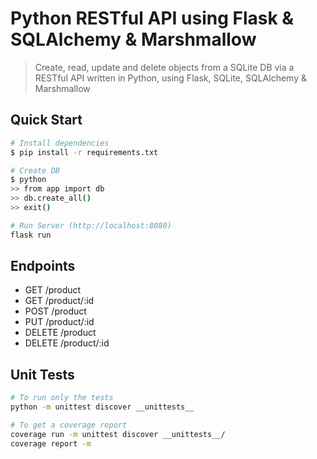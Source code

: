 # Python RESTful API using Flask & SQLAlchemy & Marshmallow

> Create, read, update and delete objects from a SQLite DB via a RESTful API written in Python, using Flask, SQLite, SQLAlchemy & Marshmallow

## Quick Start

``` bash
# Install dependencies
$ pip install -r requirements.txt

# Create DB
$ python
>> from app import db
>> db.create_all()
>> exit()

# Run Server (http://localhost:8080)
flask run
```

## Endpoints

* GET     /product
* GET     /product/:id
* POST    /product
* PUT     /product/:id
* DELETE  /product
* DELETE  /product/:id

## Unit Tests

``` bash
# To run only the tests
python -m unittest discover __unittests__

# To get a coverage report
coverage run -m unittest discover __unittests__/
coverage report -m
```
